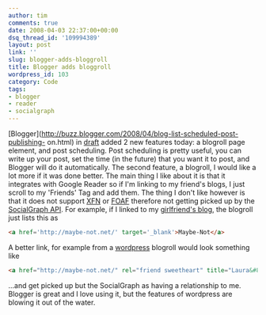 ```yaml
---
author: tim
comments: true
date: 2008-04-03 22:37:00+00:00
dsq_thread_id: '109994389'
layout: post
link: ''
slug: blogger-adds-bloggroll
title: Blogger adds bloggroll
wordpress_id: 103
category: Code
tags:
- blogger
- reader
- socialgraph
---
```


[Blogger](http://buzz.blogger.com/2008/04/blog-list-scheduled-post-publishing-
on.html) in [draft](http://draft.blogger.com/) added 2 new features today: a
blogroll page element, and post scheduling. Post scheduling is pretty useful,
you can write up your post, set the time (in the future) that you want it to
post, and Blogger will do it automatically. The second feature, a blogroll, I
would like a lot more if it was done better. The main thing I like about it is
that it integrates with Google Reader so if I'm linking to my friend's blogs,
I just scroll to my 'Friends' Tag and add them. The thing I don't like however
is that it does not support [XFN](http://gmpg.org/xfn/) or
[FOAF](http://gmpg.org/xfn/) therefore not getting picked up by the
[SocialGraph API](http://code.google.com/apis/socialgraph/docs/). For example,
if I linked to my [girlfriend's blog](http://maybe-not.net/ "Laura's blog" ),
the blogroll just lists this as

```HTML
<a href='http://maybe-not.net/' target='_blank'>Maybe-Not</a>
```

A better link, for example from a [wordpress](http://www.wordpress.org)
blogroll would look something like

```HTML
<a href="http://maybe-not.net/" rel="friend sweetheart" title="Laura&#8217;s blog">Maybe-Not</a>< 
```

...and get picked up but the SocialGraph as having a relationship to me.
Blogger is great and I love using it, but the features of wordpress are
blowing it out of the water.

